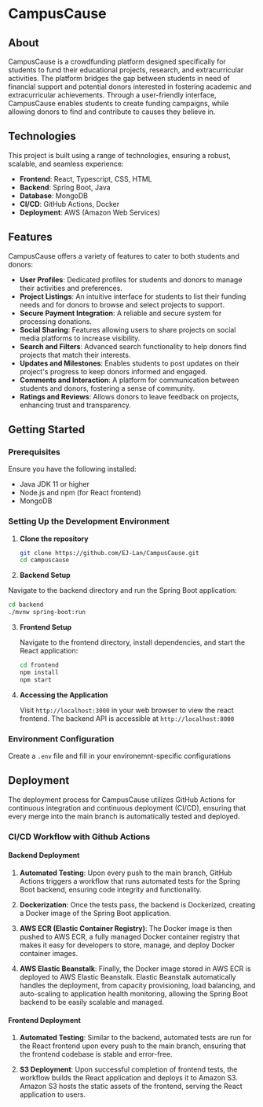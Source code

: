 # CampusCause

## About
CampusCause is a crowdfunding platform designed specifically for students to fund their educational projects, research, and extracurricular activities. The platform bridges the gap between students in need of financial support and potential donors interested in fostering academic and extracurricular achievements. Through a user-friendly interface, CampusCause enables students to create funding campaigns, while allowing donors to find and contribute to causes they believe in.

## Technologies
This project is built using a range of technologies, ensuring a robust, scalable, and seamless experience:

- **Frontend**: React, Typescript, CSS, HTML
- **Backend**: Spring Boot, Java
- **Database**: MongoDB
- **CI/CD**: GitHub Actions, Docker
- **Deployment**: AWS (Amazon Web Services)

## Features
CampusCause offers a variety of features to cater to both students and donors:

- **User Profiles**: Dedicated profiles for students and donors to manage their activities and preferences.
- **Project Listings**: An intuitive interface for students to list their funding needs and for donors to browse and select projects to support.
- **Secure Payment Integration**: A reliable and secure system for processing donations.
- **Social Sharing**: Features allowing users to share projects on social media platforms to increase visibility.
- **Search and Filters**: Advanced search functionality to help donors find projects that match their interests.
- **Updates and Milestones**: Enables students to post updates on their project's progress to keep donors informed and engaged.
- **Comments and Interaction**: A platform for communication between students and donors, fostering a sense of community.
- **Ratings and Reviews**: Allows donors to leave feedback on projects, enhancing trust and transparency.

## Getting Started

### Prerequisites
Ensure you have the following installed:
- Java JDK 11 or higher
- Node.js and npm (for React frontend)
- MongoDB

### Setting Up the Development Environment
1. **Clone the repository**

   ```bash
   git clone https://github.com/EJ-Lan/CampusCause.git
   cd campuscause
   ```
2. **Backend Setup**

  Navigate to the backend directory and run the Spring Boot application:
  ```bash
  cd backend
  ./mvnw spring-boot:run
  ```
3. **Frontend Setup**
   
   Navigate to the frontend directory, install dependencies, and start the React application:
   ```bash
   cd frontend
   npm install
   npm start
   ```
4. **Accessing the Application**

   Visit `http://localhost:3000` in your web browser to view the react frontend.
   The backend API is accessible at `http://localhost:8000`

### Environment Configuration

Create a `.env` file and fill in your environemnt-specific configurations

## Deployment

The deployment process for CampusCause utilizes GitHub Actions for continuous integration and continuous deployment (CI/CD), ensuring that every merge into the main branch is automatically tested and deployed.

### CI/CD Workflow with Github Actions

#### Backend Deployment

1. **Automated Testing**: Upon every push to the main branch, GitHub Actions triggers a workflow that runs automated tests for the Spring Boot backend, ensuring code integrity and functionality.

2. **Dockerization**: Once the tests pass, the backend is Dockerized, creating a Docker image of the Spring Boot application.

3. **AWS ECR (Elastic Container Registry)**: The Docker image is then pushed to AWS ECR, a fully managed Docker container registry that makes it easy for developers to store, manage, and deploy Docker container images.

4. **AWS Elastic Beanstalk**: Finally, the Docker image stored in AWS ECR is deployed to AWS Elastic Beanstalk. Elastic Beanstalk automatically handles the deployment, from capacity provisioning, load balancing, and auto-scaling to application health monitoring, allowing the Spring Boot backend to be easily scalable and managed.

#### Frontend Deployment

1. **Automated Testing**: Similar to the backend, automated tests are run for the React frontend upon every push to the main branch, ensuring that the frontend codebase is stable and error-free.

2. **S3 Deployment**: Upon successful completion of frontend tests, the workflow builds the React application and deploys it to Amazon S3. Amazon S3 hosts the static assets of the frontend, serving the React application to users.




